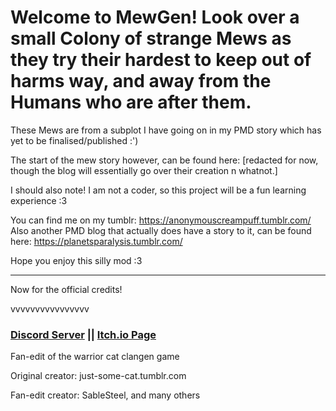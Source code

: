 # Welcome to MewGen! Look over a small Colony of strange Mews as they try their hardest to keep out of harms way, and away from the Humans who are after them.

These Mews are from a subplot I have going on in my PMD story which has yet to be finalised/published :')

The start of the mew story however, can be found here: [redacted for now, though the blog will essentially go over their creation n whatnot.]

I should also note! I am not a coder, so this project will be a fun learning experience :3

You can find me on my tumblr: https://anonymouscreampuff.tumblr.com/
Also another PMD blog that actually does have a story to it, can be found here: https://planetsparalysis.tumblr.com/

Hope you enjoy this silly mod :3

-------------------------------------

Now for the official credits!

vvvvvvvvvvvvvvvv

### [Discord Server](https://discord.gg/rnFQqyPZ7K) || [Itch.io Page](https://sablesteel.itch.io/clan-gen-fan-edit)

Fan-edit of the warrior cat clangen game

Original creator: just-some-cat.tumblr.com

Fan-edit creator: SableSteel, and many others
